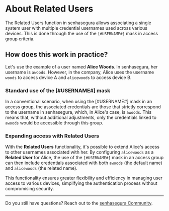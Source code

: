 # About Related Users

The Related Users function in senhasegura allows associating a single system user with multiple credential usernames used across various devices. This is done through the use of the `[#USERNAME#]` mask in access group criteria.

## **How does this work in practice?**

Let's use the example of a user named **Alice Woods**. In senhasegura, her username is `awoods`. However, in the company, Alice uses the username `woods` to access device A and `alicewoods` to access device B.

### **Standard use of the \[\#USERNAME\#\] mask**

In a conventional scenario, when using the \[\#USERNAME\#\] mask in an access group, the associated credentials are those that strictly correspond to the username in senhasegura, which, in Alice's case, is `awoods`. This means that, without additional adjustments, only the credentials linked to `awoods` would be accessible through this group.

### **Expanding access with Related Users**

With the **Related Users** functionality, it's possible to extend Alice's access to other usernames associated with her. By configuring `alicewoods` as a **Related User** for Alice, the use of the `[#USERNAME#]` mask in an access group can then include credentials associated with both `awoods` (the default name) and `alicewoods` (the related name).

This functionality ensures greater flexibility and efficiency in managing user access to various devices, simplifying the authentication process without compromising security.

---

Do you still have questions? Reach out to the [senhasegura Community](https://community.senhasegura.io/).